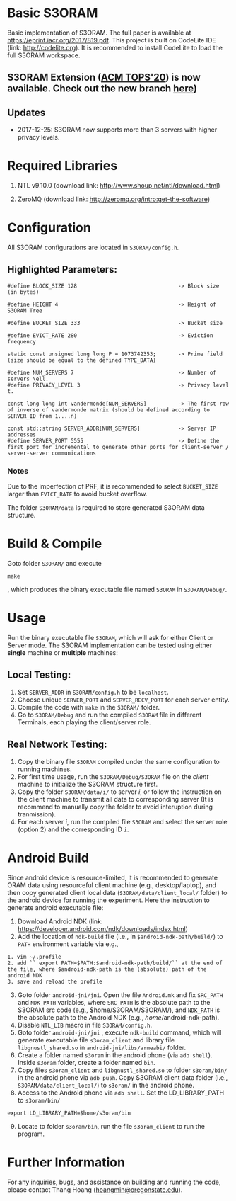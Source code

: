 # Basic S3ORAM 
Basic implementation of S3ORAM. The full paper is available at https://eprint.iacr.org/2017/819.pdf. This project is built on CodeLite IDE (link: http://codelite.org). It is recommended to install CodeLite to load the full S3ORAM workspace. 


## S3ORAM Extension ([ACM TOPS'20](https://dl.acm.org/doi/abs/10.1145/3369108)) is now available. Check out the new branch [here](https://github.com/thanghoang/S3ORAM/tree/Extension))

## Updates
* 2017-12-25: S3ORAM now supports more than 3 servers with higher privacy levels.


# Required Libraries
1. NTL v9.10.0 (download link: http://www.shoup.net/ntl/download.html)

2. ZeroMQ (download link: http://zeromq.org/intro:get-the-software)

# Configuration
All S3ORAM configurations are located in ```S3ORAM/config.h```. 

## Highlighted Parameters:
```
#define BLOCK_SIZE 128                                -> Block size (in bytes)

#define HEIGHT 4                                      -> Height of S3ORAM Tree

#define BUCKET_SIZE 333                               -> Bucket size

#define EVICT_RATE 280                                -> Eviction frequency

static const unsigned long long P = 1073742353;       -> Prime field (size should be equal to the defined TYPE_DATA)

#define NUM_SERVERS 7                                 -> Number of servers \ell.
#define PRIVACY_LEVEL 3                               -> Privacy level t. 

const long long int vandermonde[NUM_SERVERS]          -> The first row of inverse of vandermonde matrix (should be defined according to SERVER_ID from 1....n)

const std::string SERVER_ADDR[NUM_SERVERS]            -> Server IP addresses
#define SERVER_PORT 5555                              -> Define the first port for incremental to generate other ports for client-server / server-server communications

```

### Notes
Due to the imperfection of PRF, it is recommended to select ```BUCKET_SIZE``` larger than ```EVICT_RATE``` to avoid bucket overflow.

The folder ```S3ORAM/data``` is required to store generated S3ORAM data structure.

# Build & Compile
Goto folder ``S3ORAM/`` and execute
``` 
make
```

, which produces the binary executable file named ```S3ORAM``` in ``S3ORAM/Debug/``.

# Usage

Run the binary executable file ```S3ORAM```, which will ask for either Client or Server mode. The S3ORAM implementation can be tested using either **single** machine or **multiple** machines:


## Local Testing:
1. Set ``SERVER_ADDR`` in ``S3ORAM/config.h`` to be ``localhost``. 
2. Choose unique ``SERVER_PORT`` and ``SERVER_RECV_PORT`` for each server entity. 
3. Compile the code with ``make`` in the ``S3ORAM/`` folder. 
4. Go to ``S3ORAM/Debug`` and run the compiled ``S3ORAM`` file in different Terminals, each playing the client/server role.

## Real Network Testing:
1. Copy the binary file ``S3ORAM`` compiled under the same configuration to running machines. 
2. For first time usage, run the ``S3ORAM/Debug/S3ORAM`` file on the *client* machine to initialize the S3ORAM structure first.
3. Copy the folder ``S3ORAM/data/i/`` to server *i*, or follow the instruction on the client machine to transmit all data to corresponding server (It is recommend to manually copy the folder to avoid interuption during tranmission).
4. For each server *i*, run the compiled file ``S3ORAM`` and select the server role (option 2) and the corresponding ID ``i``.


# Android Build
Since android device is resource-limited, it is recommended to generate ORAM data using resourceful client machine (e.g., desktop/laptop), and then copy generated client local data (``S3ORAM/data/client_local/`` folder) to the android device for running the experiment. Here the instruction to generate android executable file:


1. Download Android NDK (link: https://developer.android.com/ndk/downloads/index.html)
2. Add the location of ``ndk-build`` file (i.e., in ``$android-ndk-path/build/``) to ``PATH`` environment variable via e.g.,

``` 
1. vim ~/.profile
2. add `` export PATH=$PATH:$android-ndk-path/build/`` at the end of the file, where $android-ndk-path is the (absolute) path of the android NDK
3. save and reload the profile
```

3. Goto folder ``android-jni/jni``. Open the file ``Android.mk`` and fix ``SRC_PATH`` and ``NDK_PATH`` variables, where ``SRC_PATH`` is the absolute path to  the  S3ORAM src code (e.g., $home/S3ORAM/S3ORAM/), and ``NDK_PATH`` is the absolute path to the Android NDK (e.g., $home/$android-ndk-path).
4. Disable ``NTL_LIB`` macro in file ``S3ORAM/config.h``.
5. Goto folder ``android-jni/jni`` , execute ``ndk-build`` command, which will generate executable file ``s3oram_client`` and library file ``libgnustl_shared.so`` in ``android-jni/libs/armeabi/`` folder.
6. Create a folder named ``s3oram`` in the android phone (via ``adb shell``). Inside ``s3oram`` folder, create a folder named ``bin``.
7. Copy files ``s3oram_client`` and ``libgnustl_shared.so`` to folder ``s3oram/bin/`` in the android phone via ``adb push``. Copy S3ORAM client data folder (i.e., ``S3ORAM/data/client_local/``) to ``s3oram/`` in the android phone.
8. Access to the Android phone via ``adb shell``. Set the LD_LIBRARY_PATH to ``s3oram/bin/`` 
 ```
export LD_LIBRARY_PATH=$home/s3oram/bin
```
9. Locate to folder ``s3oram/bin``, run the file ``s3oram_client`` to run the program.

# Further Information
For any inquiries, bugs, and assistance on building and running the code, please contact Thang Hoang (hoangmin@oregonstate.edu).
